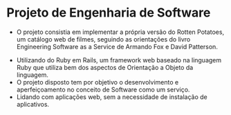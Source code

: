 # Projeto de Engenharia de Software

- O projeto consistia em implementar a própria versão do Rotten Potatoes, um catálogo web de filmes, seguindo as orientações do livro Engineering Software as a Service de Armando Fox e David Patterson.
* Utilizando do Ruby em Rails, um framework web baseado na linguagem Ruby que utiliza bem dos aspectos de Orientação a Objeto da linguagem.
* O projeto disposto tem por objetivo o desenvolvimento e aperfeiçoamento no conceito de Software como um serviço.
* Lidando com aplicações web, sem a necessidade de instalação de aplicativos.
